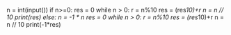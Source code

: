 n = int(input())
if n>=0:
  res = 0
  while n > 0:
    r = n%10
    res = (res*10)+r
    n = n // 10
  print(res)
else:
  n = -1 * n
  res = 0
  while n > 0:
    r = n%10
    res = (res*10)+r
    n = n // 10
  print(-1*res)

